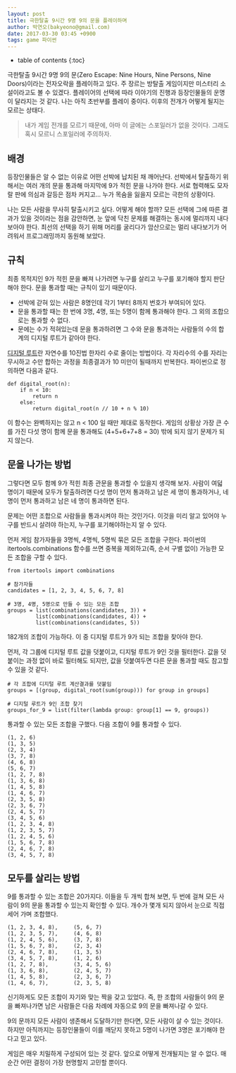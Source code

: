 ```yaml
---
layout: post
title: 극한탈출 9시간 9명 9의 문을 플레이하며
author: 박연오(bakyeono@gmail.com)
date: 2017-03-30 03:45 +0900
tags: game 파이썬
---
```

* table of contents
{:toc}

극한탈출 9시간 9명 9의 문(Zero Escape: Nine Hours, Nine Persons, Nine Doors)이라는 전자오락을 플레이하고 있다. 주 장르는 방탈출 게임이지만 미스터리 소설이라고도 볼 수 있겠다. 플레이어의 선택에 따라 이야기의 진행과 등장인물들의 운명이 달라지는 것 같다. 나는 아직 초반부를 플레이 중이다. 이후의 전개가 어떻게 될지는 모르는 상태다. 

> 내가 게임 전개를 모르기 때문에, 아마 이 글에는 스포일러가 없을 것이다.  그래도 혹시 모르니 스포일러에 주의하자.


## 배경

등장인물들은 알 수 없는 이유로 어떤 선박에 납치된 채 깨어난다. 선박에서 탈출하기 위해서는 여러 개의 문을 통과해 마지막에 9가 적힌 문을 나가야 한다. 서로 협력해도 모자랄 판에 의심과 갈등은 점차 커지고... 누가 목숨을 잃을지 모르는 극한의 상황이다.

나는 모든 사람을 무사히 탈출시키고 싶다. 어떻게 해야 할까? 모든 선택에 그에 따른 결과가 있을 것이라는 점을 감안하면, 눈 앞에 닥친 문제를 해결하는 동시에 멀리까지 내다보아야 한다. 최선의 선택을 하기 위해 머리를 굴리다가 암산으로는 멀리 내다보기가 어려워서 프로그래밍까지 동원해 보았다.


## 규칙

최종 목적지인 9가 적힌 문을 빠져 나가려면 누구를 살리고 누구를 포기해야 할지 판단해야 한다. 문을 통과할 때는 규칙이 있기 때문이다.

* 선박에 갇혀 있는 사람은 8명인데 각기 1부터 8까지 번호가 부여되어 있다.
* 문을 통과할 때는 한 번에 3명, 4명, 또는 5명이 함께 통과해야 한다. 그 외의 조합으로는 통과할 수 없다.
* 문에는 수가 적혀있는데 문을 통과하려면 그 수와 문을 통과하는 사람들의 수의 합계의 디지털 루트가 같아야 한다.

[디지털 루트](https://en.wikipedia.org/wiki/Digital_root)란 자연수를 10진법 한자리 수로 줄이는 방법이다. 각 자리수의 수를 자리는 무시하고 수만 합하는 과정을 최종결과가 10 미만이 될때까지 반복한다. 파이썬으로 정의하면 다음과 같다.

    def digital_root(n):
        if n < 10:
            return n
        else:
            return digital_root(n // 10 + n % 10)

이 함수는 완벽하지는 않고 n < 100 일 때만 제대로 동작한다. 게임의 상황상 가장 큰 수를 가진 다섯 명이 함께 문을 통과해도 (4+5+6+7+8 = 30) 밖에 되지 않기 문제가 되지 않는다.


## 문을 나가는 방법

그렇다면 모두 함께 9가 적힌 최종 관문을 통과할 수 있을지 생각해 보자. 사람이 여덟 명이기 때문에 모두가 탈출하려면 다섯 명이 먼저 통과하고 남은 세 명이 통과하거나, 네 명이 먼저 통과하고 남은 네 명이 통과하면 된다.

문제는 어떤 조합으로 사람들을 통과시켜야 하는 것인가다. 이것을 미리 알고 있어야 누구를 반드시 살려야 하는지, 누구를 포기해야하는지 알 수 있다.

먼저 게임 참가자들을 3명씩, 4명씩, 5명씩 묶은 모든 조합을 구한다. 파이썬의 itertools.combinations 함수를 쓰면 중복을 제외하고(즉, 순서 구별 없이) 가능한 모든 조합을 구할 수 있다.

    from itertools import combinations
    
    # 참가자들
    candidates = [1, 2, 3, 4, 5, 6, 7, 8]
    
    # 3명, 4명, 5명으로 만들 수 있는 모든 조합
    groups = list(combinations(candidates, 3)) +
             list(combinations(candidates, 4)) +
             list(combinations(candidates, 5))

182개의 조합이 가능하다. 이 중 디지털 루트가 9가 되는 조합을 찾아야 한다.

먼저, 각 그룹에 디지털 루트 값을 덧붙이고, 디지털 루트가 9인 것을 필터한다. 값을 덧붙이는 과정 없이 바로 필터해도 되지만, 값을 덧붙여두면 다른 문을 통과할 때도 참고할 수 있을 것 같다.

    # 각 조합에 디지털 루트 계산결과를 덧붙임
    groups = [(group, digital_root(sum(group))) for group in groups]
    
    # 디지털 루트가 9인 조합 찾기
    groups_for_9 = list(filter(lambda group: group[1] == 9, groups))

통과할 수 있는 모든 조합을 구했다. 다음 조합이 9를 통과할 수 있다.

    (1, 2, 6)
    (1, 3, 5)
    (2, 3, 4)
    (3, 7, 8)
    (4, 6, 8)
    (5, 6, 7)
    (1, 2, 7, 8)
    (1, 3, 6, 8)
    (1, 4, 5, 8)
    (1, 4, 6, 7)
    (2, 3, 5, 8)
    (2, 3, 6, 7)
    (2, 4, 5, 7)
    (3, 4, 5, 6)
    (1, 2, 3, 4, 8)
    (1, 2, 3, 5, 7)
    (1, 2, 4, 5, 6)
    (1, 5, 6, 7, 8)
    (2, 4, 6, 7, 8)
    (3, 4, 5, 7, 8)


## 모두를 살리는 방법

9를 통과할 수 있는 조합은 20가지다. 이들을 두 개씩 합쳐 보면, 두 번에 걸쳐 모든 사람이 9의 문을 통과할 수 있는지 확인할 수 있다. 개수가 몇개 되지 않아서 눈으로 직접 세어 가며 조합했다.

    (1, 2, 3, 4, 8),     (5, 6, 7)
    (1, 2, 3, 5, 7),     (4, 6, 8)
    (1, 2, 4, 5, 6),     (3, 7, 8)
    (1, 5, 6, 7, 8),     (2, 3, 4)
    (2, 4, 6, 7, 8),     (1, 3, 5)
    (3, 4, 5, 7, 8),     (1, 2, 6)
    (1, 2, 7, 8),        (3, 4, 5, 6)
    (1, 3, 6, 8),        (2, 4, 5, 7)
    (1, 4, 5, 8),        (2, 3, 6, 7)
    (1, 4, 6, 7),        (2, 3, 5, 8)

신기하게도 모든 조합이 자기와 맞는 짝을 갖고 있었다. 즉, 한 조합의 사람들이 9의 문을 빠져나가면 남은 사람들은 다음 차례에 자동으로 9의 문을 빠져나갈 수 있다.

9의 문까지 모든 사람이 생존해서 도달하기만 한다면, 모든 사람이 살 수 있는 것이다. 하지만 아직까지는 등장인물들이 이를 깨닫지 못하고 5명이 나가면 3명은 포기해야 한다고 믿고 있다.

게임은 매우 치밀하게 구성되어 있는 것 같다. 앞으로 어떻게 전개될지는 알 수 없다. 매 순간 어떤 결정이 가장 현명할지 고민할 뿐이다.



